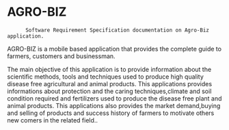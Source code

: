 # AGRO-BIZ

          Software Requirement Specification documentation on Agro-Biz application.

AGRO-BIZ is a mobile based application that provides the complete guide to farmers, customers and businessman.

The main objective of this application is to provide information about the scientific methods, tools and techniques used to produce high quality disease free agricultural and animal products. This applications provides  informations about protection and the caring techniques,climate and soil condition required and fertilizers used to produce the disease free plant and animal products. This applications also provides the market demand,buying and selling of products and success history of farmers to motivate others new comers in the related field..
